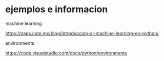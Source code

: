 # ejemplos e informacion

machine learning

https://naps.com.mx/blog/introduccion-al-machine-learning-en-python/

environments

https://code.visualstudio.com/docs/python/environments
